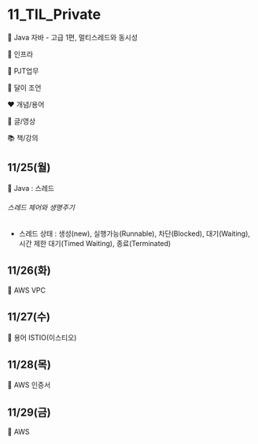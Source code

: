 # 11_TIL_Private

:purple_heart: Java
자바 - 고급 1편, 멀티스레드와 동시성

:green_heart: 인프라

:handshake: PJT업무

:crescent_moon: 달이 조언​

:heart: 개념/용어

:blue_heart: 글/영상

:books: 책/강의



## 11/25(월)
:purple_heart: Java : 스레드 
###### 스레드 제어와 생명주기
- 스레드 상태 : 생성(new), 실행가능(Runnable), 차단(Blocked), 대기(Waiting), 시간 제한 대기(Timed Waiting), 종료(Terminated)

## 11/26(화)
:green_heart: AWS
VPC

## 11/27(수)
:green_heart: 용어
ISTIO(이스티오)

## 11/28(목)
:green_heart: AWS
인증서

## 11/29(금)
:green_heart: AWS
